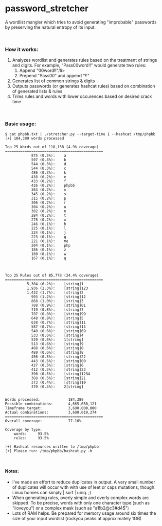 # password_stretcher

A wordlist mangler which tries to avoid generating "improbable" passwords by preserving the natural entropy of its input.

<br>

### How it works:

<ol>
	<li>
		Analyzes wordlist and generates rules based on the treatment of strings and digits.
		For example, "Pass00word!!" would generate two rules:
		<ol>
			<li>Append "00word!!"/li>
			<li>Prepend "Pass00" and append "!!"</li>
		</ol>
	</li>
	<li>Generates list of common strings &amp; digits</li>
	<li>Outputs passwords (or generates hashcat rules) based on combination of generated lists &amp; rules</li>
	<li>Trims rules and words with lower occurences based on desired crack time</li>
</ol>


<br>

### Basic usage:
~~~
$ cat phpbb.txt | ./stretcher.py --target-time 1 --hashcat /tmp/phpbb
[+] 184,389 words processed  

Top 25 Words out of 118,138 (4.9% coverage)
=============================================
            875 (0.5%):    a                             
            597 (0.3%):    b                             
            544 (0.3%):    d                             
            544 (0.3%):    c                             
            486 (0.3%):    k                             
            438 (0.2%):    e                             
            433 (0.2%):    f                             
            426 (0.2%):    phpbb                         
            363 (0.2%):    m                             
            345 (0.2%):    s                             
            315 (0.2%):    p                             
            306 (0.2%):    r                             
            304 (0.2%):    u                             
            302 (0.2%):    n                             
            284 (0.2%):    t                             
            278 (0.2%):    x                             
            246 (0.1%):    h                             
            225 (0.1%):    l                             
            224 (0.1%):    j                             
            223 (0.1%):    g                             
            221 (0.1%):    me                            
            204 (0.1%):    php                           
            186 (0.1%):    z                             
            180 (0.1%):    w                             
            167 (0.1%):    q                             



Top 25 Rules out of 85,778 (24.4% coverage)
=============================================
          5,304 (6.2%):    [string]1                     
          1,936 (2.3%):    [string]123                   
          1,432 (1.7%):    [string]2                     
            993 (1.2%):    [string]12                    
            868 (1.0%):    [string]3                     
            788 (0.9%):    [string]01                    
            719 (0.8%):    [string]7                     
            707 (0.8%):    [string]99                    
            648 (0.8%):    [string]5                     
            638 (0.7%):    [string]11                    
            587 (0.7%):    [string]13                    
            540 (0.6%):    [string]69                    
            533 (0.6%):    [string]4                     
            520 (0.6%):    1[string]                     
            513 (0.6%):    [string]9                     
            488 (0.6%):    [string]0                     
            480 (0.6%):    [string]8                     
            456 (0.5%):    [string]22                    
            443 (0.5%):    [string]00                    
            427 (0.5%):    [string]6                     
            412 (0.5%):    [string]23                    
            390 (0.5%):    [string]1234                  
            388 (0.5%):    [string]21                    
            373 (0.4%):    [string]10                    
            370 (0.4%):    2[string]                     


Words processed:             184,389
Possible combinations:       4,665,650,121
Timeframe target:            3,600,000,000
Actual combinations:         3,600,019,274
=============================================
Overall coverage:            77.16%

Coverage by type:
    words:     93.5%
    rules:     93.5%

[+] Hashcat resources written to /tmp/phpbb
[+] Please run: /tmp/phpbb/hashcat.py -h
~~~

<br>

#### Notes:
<ul>
  <li>I've made an effort to reduce duplicates in output.  A very small number of duplicates will occur with with use of leet or caps mutations, though.  Linux homies can simply | sort | uniq. ;)</li>
	<li>When generating rules, overly simple and overly complex words are skipped.  To be precise, words with only one character type (such as "iloveyou") or a complex mask (such as "a1!b2@c3#d4$")</li>
	<li>Lots of RAM helps.  Be prepared for memory usage around six times the size of your input wordlist (rockyou peaks at approximately 1GB)</li>
</ul>
